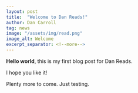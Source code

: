 ```yaml
---
layout: post
title:  "Welcome to Dan Reads!"
author: Dan Carroll
tag: news
image: "/assets/img/read.png"
image_alt: Welcome
excerpt_separator: <!--more-->
---
```


**Hello world**, this is my first blog post for Dan Reads.

I hope you like it!

<!--more-->

Plenty more to come. Just testing.

